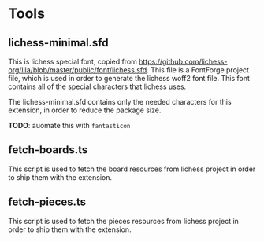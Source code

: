 # Tools

## lichess-minimal.sfd

This is lichess special font, copied from https://github.com/lichess-org/lila/blob/master/public/font/lichess.sfd. This file is a FontForge project file, which is used in order to generate the lichess woff2 font file. This font contains all of the special characters that lichess uses.

The lichess-minimal.sfd contains only the needed characters for this extension, in order to reduce the package size.

**TODO**: auomate this with `fantasticon`

## fetch-boards.ts

This script is used to fetch the board resources from lichess project in order to ship them with the extension.

## fetch-pieces.ts

This script is used to fetch the pieces resources from lichess project in order to ship them with the extension.
